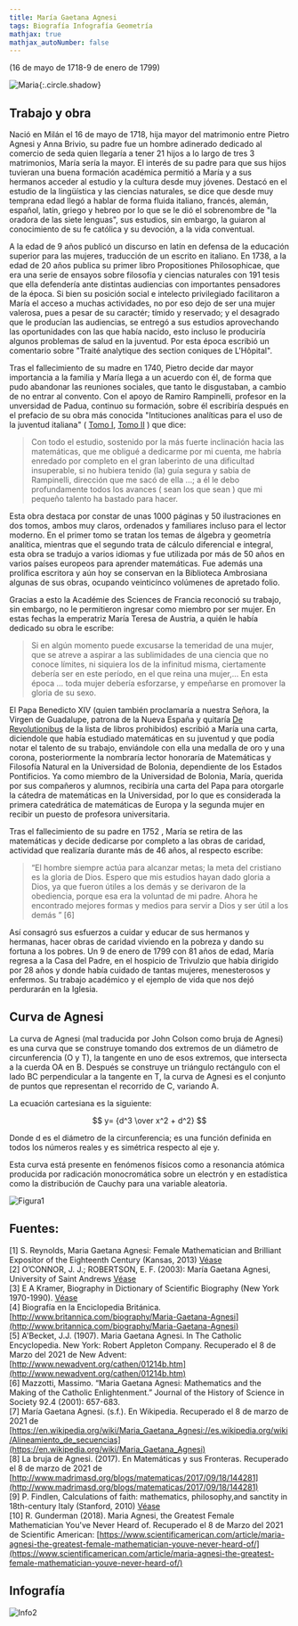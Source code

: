 ```yaml
---
title: María Gaetana Agnesi
tags: Biografía Infografía Geometría
mathjax: true
mathjax_autoNumber: false
---
```


(16 de mayo de 1718-9 de enero de 1799)

![Maria](https://raw.githubusercontent.com/A-C-C-Guadalupe-Ortiz-De-Landazuri/Blog/master/infografias/Agnesi/Retrato.png){:.circle.shadow}

## Trabajo y obra

Nació en Milán el 16 de mayo de 1718, hija mayor del matrimonio entre Pietro Agnesi y Anna Brivio, su padre fue un hombre adinerado dedicado al comercio de seda quien llegaría a tener 21 hijos a lo largo de tres 3 matrimonios, María sería la mayor. El interés de su padre para que sus hijos tuvieran una buena formación académica permitió a María y a sus hermanos acceder al estudio y la cultura desde muy jóvenes. Destacó en el estudio de la lingüística y las ciencias naturales, se dice que desde muy temprana edad llegó a hablar de forma fluida italiano, francés, alemán, español, latín, griego y hebreo por lo que se le dió el sobrenombre de "la oradora de las siete lenguas", sus estudios, sin embargo, la guiaron al conocimiento de su fe católica y su devoción, a la vida conventual. 

A la edad de 9 años publicó un discurso en latín en defensa de la educación superior para las mujeres, traducción de un escrito en italiano. En 1738, a la edad de 20 años publica su primer libro Propositiones Philosophicae, que era una serie de ensayos sobre filosofía y ciencias naturales con 191 tesis que ella defendería ante distintas audiencias con importantes pensadores de la época. Si bien su posición social e intelecto privilegiado facilitaron a María el acceso a muchas actividades, no por eso dejo de ser una mujer valerosa, pues a pesar de su caractér; tímido y reservado; y el desagrado que le producían las audiencias, se entregó a sus estudios aprovechando las oportunidades con las que había nacido, esto incluso le produciría algunos problemas de salud en la juventud. Por esta época escribió un comentario sobre "Traité analytique des section coniques de L'Hôpital". 

Tras el fallecimiento de su madre en 1740, Pietro decide dar mayor importancia a la familia y María llega a un acuerdo con él, de forma que pudo abandonar las reuniones sociales, que tanto le disgustaban, a cambio de no entrar al convento. Con el apoyo de Ramiro Rampinelli, profesor en la unversidad de Padua, continuo su formación, sobre él escribiría después en el prefacio de su obra más conocida "Intituciones analíticas para el uso de la juventud italiana" ( [Tomo I](https://archive.org/details/BUSA298_183), [Tomo II](https://archive.org/details/A298184) ) que dice:

>Con todo el estudio, sostenido por la más fuerte inclinación hacia las matemáticas, que me obligué a dedicarme por mi cuenta, me habría enredado por completo en el gran laberinto de una dificultad insuperable, si no hubiera tenido (la) guía segura y sabia de Rampinelli, dirección que me sacó de ella ...; a él le debo profundamente todos los avances ( sean los que sean ) que mi pequeño talento ha bastado para hacer.

Esta obra destaca por constar de unas 1000 páginas y 50 ilustraciones en dos tomos, ambos muy claros, ordenados y familiares incluso para el lector moderno. En el primer tomo se tratan los temas de álgebra y geometría analítica, mientras que el segundo trata de cálculo diferencial e integral, esta obra se tradujo a varios idiomas y fue utilizada por más de 50 años en varios países europeos para aprender matemáticas. Fue además una prolífica escritora y aún hoy se conservan en la Biblioteca Ambrosiana algunas de sus obras, ocupando veinticínco volúmenes de apretado folio.

Gracias a esto la Académie des Sciences de Francia reconoció su trabajo, sin embargo, no le permitieron ingresar como miembro por ser mujer. En estas fechas la emperatriz María Teresa de Austria, a quién le había dedicado su obra le escribe:

>Si en algún momento puede excusarse la temeridad de una mujer, que se atreve a aspirar a las sublimidades de una ciencia que no conoce límites, ni siquiera los de la infinitud misma, ciertamente debería ser en este período, en el que reina una mujer,… En esta época … toda mujer debería esforzarse, y empeñarse en promover la gloria de su sexo.

El Papa Benedicto XIV (quien también proclamaría a nuestra Señora, la Virgen de Guadalupe, patrona de la Nueva España y quitaría [De Revolutionibus](https://archive.org/details/nicolaicopernici00cope_0) de la lista de libros prohibidos) escribió a María una carta, diciendole que había estudiado matemáticas en su juventud y que podía notar el talento de su trabajo, enviándole con ella una medalla de oro y una corona, posteriormente la nombraría lector honoraría de Matemáticas y Filosofía Natural en la Universidad de Bolonia, dependiente de los Estados Pontificios. Ya como miembro de la Universidad de Bolonia, María, querida por sus compañeros y alumnos, recibiría una carta del Papa para otorgarle la cátedra de matemáticas en la Universidad, por lo que es considerada la primera catedrática de matemáticas de Europa y la segunda mujer en recibir un puesto de profesora universitaria.

Tras el fallecimiento de su padre en 1752 , María se retira de las matemáticas y decide dedicarse por completo a las obras de caridad, actividad que realizaría durante más de 46 años, al respecto escribe:
>“El hombre siempre actúa para alcanzar metas; la meta del cristiano es la gloria de Dios. Espero que mis estudios hayan dado gloria a Dios, ya que fueron útiles a los demás y se derivaron de la obediencia, porque esa era la voluntad de mi padre. Ahora he encontrado mejores formas y medios para servir a Dios y ser útil a los demás ” [6]

Así consagró sus esfuerzos a cuidar y educar de sus hermanos y hermanas, hacer obras de caridad viviendo en la pobreza y dando su fortuna a los pobres. Un 9 de enero de 1799 con 81 años de edad, María regresa a la Casa del Padre, en el hospicio de Trivulzio que había dirigido por 28 años y donde había cuidado de tantas mujeres, menesterosos y enfermos. Su trabajo académico y el ejemplo de vida que nos dejó perdurarán en la Iglesia.


## Curva de Agnesi

La curva de Agnesi (mal traducida por John Colson como bruja de Agnesi) es una curva que se construye tomando dos extremos de un diámetro de circunferencia (O y T), la tangente en uno de esos extremos, que intersecta a la cuerda OA en B. Después se construye un triángulo rectángulo  con el lado BC perpendicular a la tangente en T, la curva de Agnesi es el conjunto de puntos que representan el recorrido de C, variando A.

La ecuación cartesiana es la siguiente: 

$$ y= {d^3 \over x^2 + d^2} $$

Donde d es el diámetro de la circunferencia; es una función definida en todos los números reales y es simétrica respecto al eje y.

Esta curva está presente en fenómenos físicos como a resonancia atómica producida por radicación monocromática sobre un electrón y en estadística como la distribución de Cauchy para una variable aleatoria.

![Figura1](https://raw.githubusercontent.com/A-C-C-Guadalupe-Ortiz-De-Landazuri/Blog/master/infografias/Agnesi/CurvadeAgnesi.jpeg)

## Fuentes:
[1] S. Reynolds, Maria Gaetana Agnesi: Female Mathematician and Brilliant Expositor of the Eighteenth Century (Kansas, 2013) [Véase](https://home.adelphi.edu/~bradley/HOMSIGMAA/agnesi.pdf)   
[2] O’CONNOR, J. J.; ROBERTSON, E. F. (2003): María Gaetana Agnesi, University of Saint Andrews [Véase](https://home.adelphi.edu/~bradley/HOMSIGMAA/agnesi.pdf)  
[3] E A Kramer, Biography in Dictionary of Scientific Biography (New York 1970-1990).  [Véase](https://mathshistory.st-andrews.ac.uk/DSB/Agnesi.pdf )  
[4] Biografía en la Enciclopedia Británica. [http://www.britannica.com/biography/Maria-Gaetana-Agnesi](http://www.britannica.com/biography/Maria-Gaetana-Agnesi)  
[5] A'Becket, J.J. (1907). Maria Gaetana Agnesi. In The Catholic Encyclopedia. New York: Robert Appleton Company. Recuperado el 8 de Marzo del 2021 de New Advent: [http://www.newadvent.org/cathen/01214b.htm](http://www.newadvent.org/cathen/01214b.htm)  
[6] Mazzotti, Massimo. “Maria Gaetana Agnesi: Mathematics and the Making of the Catholic Enlightenment.” Journal of the History of Science in Society 92.4 (2001): 657-683.  
[7] María Gaetana Agnesi. (s.f.). En Wikipedia. Recuperado el 8 de marzo de 2021 de [https://en.wikipedia.org/wiki/Maria_Gaetana_Agnesi://es.wikipedia.org/wiki/Alineamiento_de_secuencias](https://en.wikipedia.org/wiki/Maria_Gaetana_Agnesi)  
[8] La bruja de Agnesi. (2017). En Matemáticas y sus Fronteras. Recuperado el 8 de marzo de 2021 de [http://www.madrimasd.org/blogs/matematicas/2017/09/18/144281](http://www.madrimasd.org/blogs/matematicas/2017/09/18/144281)  
[9] P. Findlen, Calculations of faith: mathematics, philosophy,and sanctity in 18th-century Italy (Stanford, 2010) [Véase](https://reader.elsevier.com/reader/sd/pii/S0315086010000315?token=C01F376DB2CA06E6AF10875392585C0E4DB6AD488D21B865543C99EEB24974025C99CEC346B47ADF12C78D0E94B88949)     
[10] R. Gunderman (2018). Maria Agnesi, the Greatest Female Mathematician You've Never Heard of. Recuperado el 8 de Marzo del 2021 de Scientific American: [https://www.scientificamerican.com/article/maria-agnesi-the-greatest-female-mathematician-youve-never-heard-of/](https://www.scientificamerican.com/article/maria-agnesi-the-greatest-female-mathematician-youve-never-heard-of/)

## Infografía

![Info2](https://raw.githubusercontent.com/A-C-C-Guadalupe-Ortiz-De-Landazuri/Blog/master/infografias/poster2.png)
